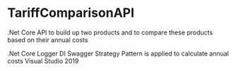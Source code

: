 # TariffComparisonAPI
.Net Core API to build up two products and to compare these products based on their annual costs

.Net Core
Logger DI
Swagger
Strategy Pattern is applied to calculate annual costs
Visual Studio 2019


